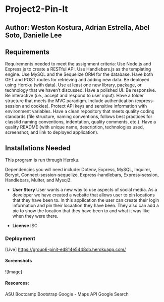 # Project2-Pin-It

## Author: Weston Kostura, Adrian Estrella, Abel Soto, Danielle Lee

## Requirements 
Requirements needed to meet the assignment criteria:
Use Node.js and Express.js to create a RESTful API.
Use Handlebars.js as the templating engine.
Use MySQL and the Sequelize ORM for the database.
Have both GET and POST routes for retrieving and adding new data.
Be deployed using Heroku (with data).
Use at least one new library, package, or technology that we haven’t discussed.
Have a polished UI.
Be responsive.
Be interactive (i.e., accept and respond to user input).
Have a folder structure that meets the MVC paradigm.
Include authentication (express-session and cookies).
Protect API keys and sensitive information with environment variables.
Have a clean repository that meets quality coding standards (file structure, naming conventions, follows best practices for class/id naming conventions, indentation, quality comments, etc.).
Have a quality README (with unique name, description, technologies used, screenshot, and link to deployed application).


 ## Installations Needed
This program is run through Heroku. 

Dependencies you will need include: Dotenv, Express, MySQL, Inquirer, Bcrypt, Connect-session-sequelize, Express-handlebars, Express-session, Handlebars, Multer, and Mysql2.
   
* **User Story**
User wants a new way to use aspects of social media. As a developer we have created a website that allows user to pin locations that they have been to. In this application the user can create their login information and pin their locaation they have been. They also can add a pic to show the location that they have been to and what it was like when they were there.

* **License**
ISC

### Deployment
[Live] https://group6-pinit-ed814e5448cb.herokuapp.com/


#### Screenshots
![Image]

#### Resources:
ASU Bootcamp
Bootstrap
Google - Maps API
Google Search


